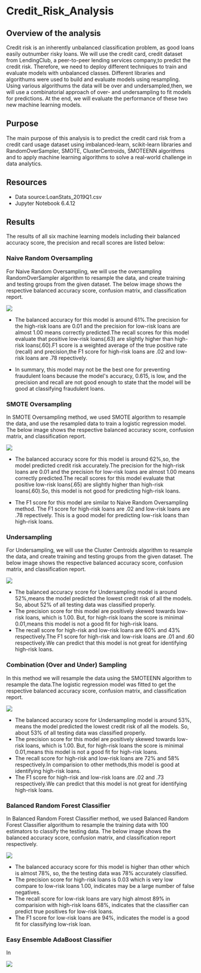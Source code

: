 # Credit_Risk_Analysis

## Overview of the analysis

Credit risk is an inherently unbalanced classification problem, as good loans easily outnumber risky loans. We will use the credit card, credit dataset from LendingClub, a peer-to-peer lending services company,to predict the credit risk. Therefore, we need to deploy different techniques to train and evaluate models with unbalanced classes. Different libraries and algorithums were used to build and evaluate models using resampling. Using various algorithums the data will be over and undersampled,then, we will use a combinatorial approach of over- and undersampling to fit models for predictions. At the end, we will evaluate the performance of these two new machine learning models.

## Purpose

The main purpose of this analysis is to predict the credit card risk from a credit card usage dataset using imbalanced-learn, scikit-learn libraries and RandomOverSampler, SMOTE, ClusterCentroids, SMOTEENN algorithms and to apply machine learning algorithms to solve a real-world challenge in data analytics.

## Resources

- Data source:LoanStats_2019Q1.csv
- Jupyter Notebook 6.4.12

## Results

The results of all six machine learning models including their balanced accuracy score, the precision and recall scores are listed below:

### Naive Random Oversampling

For Naive Random Oversampling, we will use the oversampling RandomOverSampler algorithm to resample the data, and create training and testing groups from the given dataset. The below image shows the respective balanced accuracy score, confusion matrix, and classification report.

![](https://github.com/akthersr/Credit_Risk_Analysis/blob/main/Resources/Naive.png)

- The balanced accuracy for this model is around 61%.The precision for the high-risk loans are 0.01 and the precision for low-risk loans are almost 1.00 means correctly predicted.The recall scores for this model evaluate that positive low-risk loans(.63) are slightly higher than high-risk loans(.60).F1 score is a weighted average of the true positive rate (recall) and precision,the F1 score for high-risk loans are .02 and low-risk loans are .78 repectively.

- In summary, this model may not be the best one for preventing fraudulent loans because the model's accuracy, 0.615, is low, and the precision and recall are not good enough to state that the model will be good at classifying fraudulent loans.

### SMOTE Oversampling

In SMOTE Oversampling method, we used SMOTE algorithm to resample the data, and use the resampled data to train a logistic regression model. The below image shows the respective balanced accuracy score, confusion matrix, and classification report.

![](https://github.com/akthersr/Credit_Risk_Analysis/blob/main/Resources/smote.png)

- The balanced accuracy score for this model is around 62%,so, the model predicted credit risk accurately.The precision for the high-risk loans are 0.01 and the precision for low-risk loans are almost 1.00 means correctly predicted.The recall scores for this model evaluate that positive low-risk loans(.65) are slightly higher than high-risk loans(.60).So, this model is not good for predicting high-risk loans.

- The F1 score for this model are similar to Naive Random Oversampling method. The F1 score for high-risk loans are .02 and low-risk loans are .78 repectively. This is a good model for predicting low-risk loans than high-risk loans.

### Undersampling

 For Undersampling, we will use the Cluster Centroids algorithm to resample the data, and create training and testing groups from the given dataset. The below image shows the respective balanced accuracy score, confusion matrix, and classification report.

![](https://github.com/akthersr/Credit_Risk_Analysis/blob/main/Resources/cluster.png)

- The balanced accuracy score for Undersampling model is around 52%,means the model predicted the lowest credit risk of all the models. So, about 52% of all testing data was classified properly.
- The precision score for this model are positively skewed towards low-risk loans, which is 1.00. But, for high-risk loans the score is minimal 0.01,means this model is not a good fit for high-risk loans.
- The recall score for high-risk and low-risk loans are 60% and 43% respectively.The F1 score for high-risk and low-risk loans are .01 and .60 respectively.We can predict that this model is not great for identifying high-risk loans.

### Combination (Over and Under) Sampling

In this method we will resample the data using the SMOTEENN algorithm to resample the data.The logistic regression model was fitted to get the respective balanced accuracy score, confusion matrix, and classification report.

![](https://github.com/akthersr/Credit_Risk_Analysis/blob/main/Resources/SMOTEENN.png)

- The balanced accuracy score for Undersampling model is around 53%, means the model predicted the lowest credit risk of all the models. So, about 53% of all testing data was classified properly.
- The precision score for this model are positively skewed towards low-risk loans, which is 1.00. But, for high-risk loans the score is minimal 0.01,means this model is not a good fit for high-risk loans.
- The recall score for high-risk and low-risk loans are 72% and 58% respectively.In comparision to other methods,this model is good at identifying high-risk loans.
- The F1 score for high-risk and low-risk loans are .02 and .73 respectively.We can predict that this model is not great for identifying high-risk loans.

### Balanced Random Forest Classifier

In Balanced Random Forest Classifier method, we used Balanced Random Forest Classifier algorithum to resample the training data with 100 estimators to classify the testing data. The below image shows the balanced accuracy score, confusion matrix, and classification report respectively.

![](https://github.com/akthersr/Credit_Risk_Analysis/blob/main/Resources/random%20forest.png)

- The balanced accuracy score for this model is higher than other which is almost 78%, so, the the testing data was 78% accurately classified.
- The precision score for high-risk loans is 0.03 which is very low compare to low-risk loans 1.00, indicates may be a large number of false negatives.
- The recall score for low-risk loans are vary high almost 89% in comparision with high-risk loans 68%, indicates that the classifier can predict true positives for low-risk loans.
- The F1 score for low-risk loans are 94%, indicates the model is a good fit for classifying low-risk loan.

### Easy Ensemble AdaBoost Classifier

In

![](https://github.com/akthersr/Credit_Risk_Analysis/blob/main/Resources/ADA.png)
